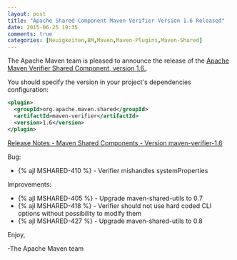 ```yaml
---
layout: post
title: "Apache Shared Component Maven Verifier Version 1.6 Released"
date: 2015-06-25 19:35
comments: true
categories: [Neuigkeiten,BM,Maven,Maven-Plugins,Maven-Shared]
---
```

The Apache Maven team is pleased to announce the release of the 
[Apache Maven Verifier Shared Component, version 1.6.](https://maven.apache.org/shared/maven-shared-utils/).

You should specify the version in your project's dependencies configuration:

``` xml
<plugin>
  <groupId>org.apache.maven.shared</groupId>
  <artifactId>maven-verifier</artifactId>
  <version>1.6</version>
</plugin>
``` 

<!-- more -->


[Release Notes - Maven Shared Components - Version maven-verifier-1.6](https://issues.apache.org/jira/secure/ReleaseNote.jspa?projectId=12317922&version=12331401)


Bug:

 * {% ajl MSHARED-410 %} - Verifier mishandles systemProperties

Improvements:

 * {% ajl MSHARED-405 %} - Upgrade maven-shared-utils to 0.7
 * {% ajl MSHARED-418 %} - Verifier should not use hard coded CLI options without possibility to modify them
 * {% ajl MSHARED-427 %} - Upgrade maven-shared-utils to 0.8

Enjoy,

-The Apache Maven team
